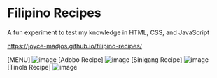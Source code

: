 # Filipino Recipes 
A fun experiment to test my knowledge in HTML, CSS, and JavaScript

https://joyce-madjos.github.io/filipino-recipes/

[MENU]
![image](https://user-images.githubusercontent.com/111858908/226881806-a9720495-a3a5-4d18-9466-3a06837fa7d7.png)
[Adobo Recipe]
![image](https://user-images.githubusercontent.com/111858908/226882213-1e313c9d-8bde-4379-9482-c4dd2da80e92.png)
[Sinigang Recipe]
![image](https://user-images.githubusercontent.com/111858908/226881916-76bbdd33-9ef4-4db5-badb-4ed693f29ab9.png)
[Tinola Recipe]
![image](https://user-images.githubusercontent.com/111858908/226882065-295f7ce2-4493-43d8-a420-6ab295d23098.png)


